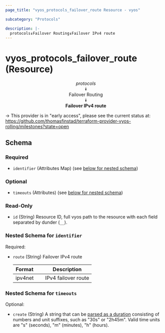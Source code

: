 ```yaml
---
page_title: "vyos_protocols_failover_route Resource - vyos"

subcategory: "Protocols"

description: |- 
  protocols⯯Failover Routing⯯Failover IPv4 route
---
```


# vyos_protocols_failover_route (Resource)
<center>

*protocols*  
⯯  
Failover Routing  
⯯  
**Failover IPv4 route**


</center>

-> This provider is in "early access", please see the current status at: https://github.com/thomasfinstad/terraform-provider-vyos-rolling/milestones?state=open

## Schema

### Required

- `identifier` (Attributes Map) (see [below for nested schema](#nestedatt--identifier))

### Optional

- `timeouts` (Attributes) (see [below for nested schema](#nestedatt--timeouts))

### Read-Only

- `id` (String) Resource ID, full vyos path to the resource with each field separated by dunder (`__`).

<a id="nestedatt--identifier"></a>
### Nested Schema for `identifier`

Required:

- `route` (String) Failover IPv4 route

    |Format   &emsp;|Description          |
    |-----------|-----------------------|
    |ipv4net  &emsp;|IPv4 failover route  |


<a id="nestedatt--timeouts"></a>
### Nested Schema for `timeouts`

Optional:

- `create` (String) A string that can be [parsed as a duration](https://pkg.go.dev/time#ParseDuration) consisting of numbers and unit suffixes, such as &#34;30s&#34; or &#34;2h45m&#34;. Valid time units are &#34;s&#34; (seconds), &#34;m&#34; (minutes), &#34;h&#34; (hours).  
